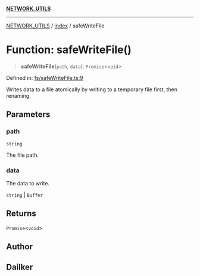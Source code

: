 [**NETWORK_UTILS**](../../README.md)

***

[NETWORK_UTILS](../../README.md) / [index](../README.md) / safeWriteFile

# Function: safeWriteFile()

> **safeWriteFile**(`path`, `data`): `Promise`\<`void`\>

Defined in: [fs/safeWriteFile.ts:9](https://github.com/dailker/everyutil/blob/26e2bb73429918cf0d08899e9efd90b82a42c92e/src/fs/safeWriteFile.ts#L9)

Writes data to a file atomically by writing to a temporary file first, then renaming.

## Parameters

### path

`string`

The file path.

### data

The data to write.

`string` | `Buffer`

## Returns

`Promise`\<`void`\>

## Author

## Dailker
